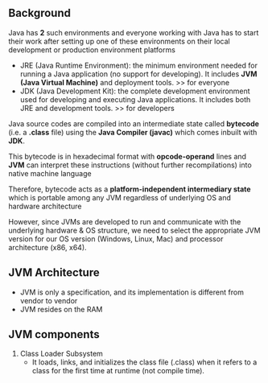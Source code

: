 ## Background

Java has **2** such environments and everyone working with Java has to start their work after setting up one of these environments on their local development or production environment platforms

* JRE (Java Runtime Environment): the minimum environment needed for running a Java application (no support for developing). It includes **JVM (Java Virtual Machine)** and deployment tools. >> for everyone 
* JDK (Java Development Kit): the complete development environment used for developing and executing Java applications. It includes both JRE and development tools. >> for developers


Java source codes are compiled into an intermediate state called **bytecode** (i.e. a **.class** file) using the **Java Compiler (javac)** which comes inbuilt with **JDK**.

This bytecode is in hexadecimal format with **opcode-operand** lines and **JVM** can interpret these instructions (without further recompilations) into native machine language

Therefore, bytecode acts as a **platform-independent intermediary state** which is portable among any JVM regardless of underlying OS and hardware architecture

However, since JVMs are developed to run and communicate with the underlying hardware & OS structure, we need to select the appropriate JVM version for our OS version (Windows, Linux, Mac) and processor architecture (x86, x64).

## JVM Architecture

* JVM is only a specification, and its implementation is different from vendor to vendor
* JVM resides on the RAM

## JVM components
1. Class Loader Subsystem
    * It loads, links, and initializes the class file (.class) when it refers to a class for the first time at runtime (not compile time).
